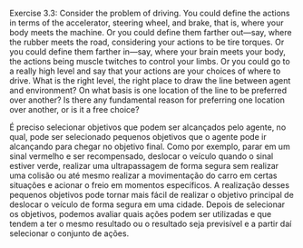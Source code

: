 Exercise 3.3: Consider the problem of driving. You could define the actions in terms of the accelerator, steering wheel, and brake, that is, where your body meets the machine. Or you could define them farther out—say, where the rubber meets the road, considering your actions to be tire torques. Or you could define them farther in—say, where your brain meets your body, the actions being muscle twitches to control your limbs. Or you could go to a really high level and say that your actions are your choices of where to drive. What is the right level, the right place to draw the line between agent and environment? On what basis is one location of the line to be preferred over another? Is there any fundamental reason for preferring one location over another, or is it a free choice?



É preciso selecionar objetivos que podem ser alcançados pelo agente, no qual, pode ser selecionado pequenos objetivos que
o agente pode ir alcançando para chegar no objetivo final. Como por exemplo, parar em um sinal vermelho e ser recompensado,
deslocar o veículo quando o sinal estiver verde, realizar uma ultrapassagem de forma segura sem realizar uma colisão ou até
mesmo realizar a movimentação do carro em certas situações e acionar o freio em momentos específicos. A realização desses
pequenos objetivos pode tornar mais fácil de realizar o objetivo principal de deslocar o veículo de forma segura em uma cidade.
Depois de selecionar os objetivos, podemos avaliar quais ações podem ser utilizadas e que tendem a ter o mesmo resultado ou o
resultado seja previsível e  a partir daí selecionar o conjunto de ações.